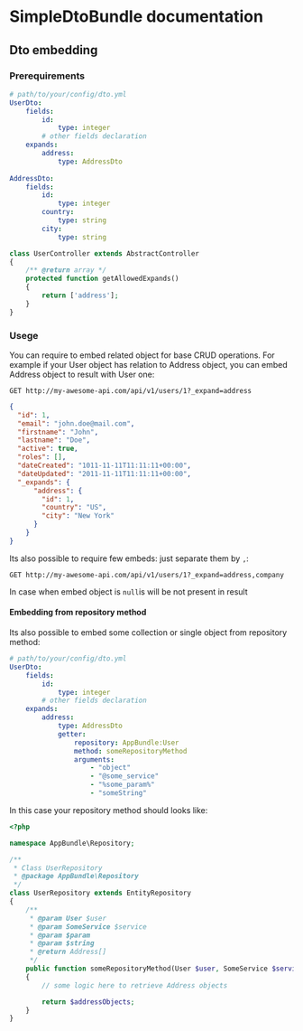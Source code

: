 # SimpleDtoBundle documentation
## Dto embedding

### Prerequirements
```yml
# path/to/your/config/dto.yml
UserDto:
    fields:
        id: 
            type: integer
        # other fields declaration
    expands:
        address:
            type: AddressDto
      
AddressDto:
    fields:
        id:
            type: integer
        country:
            type: string
        city:
            type: string
```

```php
class UserController extends AbstractController
{
    /** @return array */
    protected function getAllowedExpands()
    {
        return ['address'];
    }
}

```

### Usege
You can require to embed related object for base CRUD operations. For example if your User object has relation to Address object, you can embed Address object to result with User one:
```
GET http://my-awesome-api.com/api/v1/users/1?_expand=address
```

```json
{
  "id": 1,
  "email": "john.doe@mail.com",
  "firstname": "John",
  "lastname": "Doe",
  "active": true,
  "roles": [],
  "dateCreated": "1011-11-11T11:11:11+00:00",
  "dateUpdated": "2011-11-11T11:11:11+00:00",
  "_expands": {
      "address": {
        "id": 1,
        "country": "US",
        "city": "New York"
      }
    }
}
```
Its also possible to require few embeds: just separate them by ```,```:
```
GET http://my-awesome-api.com/api/v1/users/1?_expand=address,company
```
In case when embed object is ```null```is will be not present in result
#### Embedding from repository method
Its also possible to embed some collection or single object from repository method:
```yml
# path/to/your/config/dto.yml
UserDto:
    fields:
        id:
            type: integer
        # other fields declaration
    expands:
        address:
            type: AddressDto
            getter:
                repository: AppBundle:User
                method: someRepositoryMethod
                arguments:
                    - "object"
                    - "@some_service"
                    - "%some_param%"
                    - "someString"
```
In this case your repository method should looks like:
```php
<?php

namespace AppBundle\Repository;

/**
 * Class UserRepository
 * @package AppBundle\Repository
 */
class UserRepository extends EntityRepository
{
    /**
     * @param User $user
     * @param SomeService $service
     * @param $param
     * @param $string
     * @return Address[]
     */
    public function someRepositoryMethod(User $user, SomeService $service, $param, $string)
    {
        // some logic here to retrieve Address objects

        return $addressObjects;
    }
}
```
